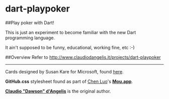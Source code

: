 dart-playpoker
==============
##Play poker with Dart!

  <p>This is just an experiment to become familiar with the new Dart programming language.</p>
  <p>It ain't supposed to be funny, educational, working fine, etc :-)</p>

##Overview
Refer to <a href="http://www.claudiodangelis.it/projects/dart-playpoker">http://www.claudiodangelis.it/projects/dart-playpoker</a>

<hr/>
  <p>Cards designed by Susan Kare for Microsoft, found <a href="http://www.jfitz.com/cards/">here</a>.</p>
  <p><b>GitHub.css</b> stylesheet found as part of <a href="http://chenluois.com/">Chen Luo</a>'s <b><a href="http://mouapp.com/">Mou.app</a></b>.</p>
  <p><b><a href="http://www.claudiodangelis.it/contatti">Claudio &quot;Dawson&quot; d'Angelis</a></b> is the original author.</p>
